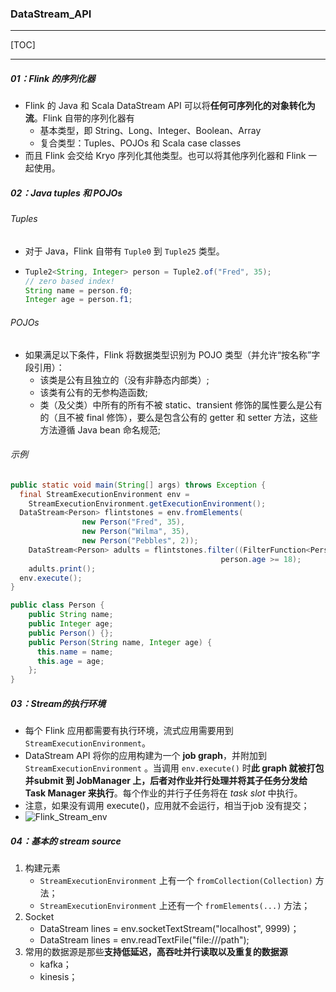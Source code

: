 ### DataStream_API

------

[TOC]

------

##### 01：Flink 的序列化器

- Flink 的 Java 和 Scala DataStream API 可以将**任何可序列化的对象转化为流**。Flink 自带的序列化器有
  - 基本类型，即 String、Long、Integer、Boolean、Array
  - 复合类型：Tuples、POJOs 和 Scala case classes
- 而且 Flink 会交给 Kryo 序列化其他类型。也可以将其他序列化器和 Flink 一起使用。

##### 02：Java tuples 和 POJOs

###### Tuples

- 对于 Java，Flink 自带有 `Tuple0` 到 `Tuple25` 类型。

- ```java
  Tuple2<String, Integer> person = Tuple2.of("Fred", 35);
  // zero based index!  
  String name = person.f0;
  Integer age = person.f1;
  ```

###### POJOs

- 如果满足以下条件，Flink 将数据类型识别为 POJO 类型（并允许“按名称”字段引用）：
  - 该类是公有且独立的（没有非静态内部类）;
  - 该类有公有的无参构造函数;
  - 类（及父类）中所有的所有不被 static、transient 修饰的属性要么是公有的（且不被 final 修饰），要么是包含公有的 getter 和 setter 方法，这些方法遵循 Java bean 命名规范;

###### 示例

```java
public static void main(String[] args) throws Exception {
  final StreamExecutionEnvironment env =
    StreamExecutionEnvironment.getExecutionEnvironment();
  DataStream<Person> flintstones = env.fromElements(
                new Person("Fred", 35),
                new Person("Wilma", 35),
                new Person("Pebbles", 2));
	DataStream<Person> adults = flintstones.filter((FilterFunction<Person>) person ->
                                               person.age >= 18);
	adults.print();
  env.execute();
}

public class Person {
    public String name;  
    public Integer age;  
    public Person() {};  
    public Person(String name, Integer age) {  
      this.name = name;
      this.age = age;
    };  
}  
```

##### 03：Stream的执行环境

- 每个 Flink 应用都需要有执行环境，流式应用需要用到`StreamExecutionEnvironment`。
- DataStream API 将你的应用构建为一个 **job graph**，并附加到 `StreamExecutionEnvironment` 。当调用 `env.execute()` 时**此 graph 就被打包并submit 到 JobManager 上，后者对作业并行处理并将其子任务分发给 Task Manager 来执行**。每个作业的并行子任务将在 *task slot* 中执行。
- 注意，如果没有调用 execute()，应用就不会运行，相当于job 没有提交；
- ![Flink_Stream_env](/Users/likang/Code/Git/Middleware/Flink/photos/Flink_Stream_env.jpg)

##### 04：基本的 stream source

1. 构建元素
   - `StreamExecutionEnvironment` 上有一个 `fromCollection(Collection)` 方法；
   - `StreamExecutionEnvironment` 上还有一个 `fromElements(...)` 方法；
2. Socket
   - DataStream<String> lines = env.socketTextStream("localhost", 9999)；
   - DataStream<String> lines = env.readTextFile("file:///path");
3. 常用的数据源是那些**支持低延迟，高吞吐并行读取以及重复的数据源**
   - kafka；
   - kinesis；






